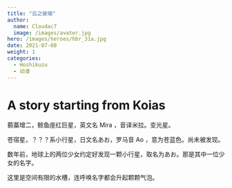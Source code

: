 ```yaml
---
title: "云之彼端"
author: 
  name: Cloudac7
  image: /images/avater.jpg
hero: /images/heroes/hbr_31a.jpg
date: 2021-07-08
weight: 1
categories:
  - Hoshikuzu
  - 动漫
---
```


# A story starting from Koias

蒭藁增二，鲸鱼座红巨星，英文名 Mira ，音译米拉。变光星。

苍宿星，？？？系小行星，日文名あお，罗马音 Ao ，意为苍蓝色。尚未被发现。

数年前，地球上的两位少女约定好发现一颗小行星，取名为あお。那是其中一位少女的名字。

这里是空间有限的水槽，连呼唤名字都会升起颗颗气泡。
